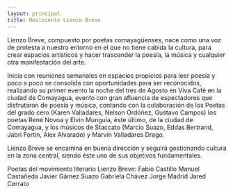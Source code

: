 ```yaml
---
layout: principal
title: Movimiento Lienzo Breve
---
```

<p class ="flow-text">
Lienzo Breve, compuesto por poetas comayagüenses, nace como una voz de protesta a nuestro entorno en el que no tiene cabida la cultura, para crear espacios artísticos y hacer trascender la poesía, la música y cualquier otra manifestación del arte. 

</p>
<p class ="flow-text">
Inicia con reuniones semanales en espacios propicios para leer poesía y poco a poco se consolida con oportunidades para ser reconocidos, realizando su primer evento la noche del tres de Agosto en Viva Café en la ciudad de Comayagua, evento con gran afluencia de espectadores que disfrutaron de poesía y música, contando con la colaboración de los Poetas del grado cero (Karen Valladares, Nelson Ordóñez, Gustavo Campos) los poetas René Novoa y Elvin Munguía, éste último, de la ciudad de Comayagua, y los músicos de Staccato (Marcio Suazo, Eddas Bertrand, Jabri Fortín, Alex Alvarado) y Marvin Valladares Drago.
</p>
<p class ="flow-text">
Lienzo Breve se encamina en buena dirección y seguirá gestionando cultura en la zona central, siendo éste uno de sus objetivos fundamentales.
</p>
<p class ="flow-text">
Poetas del movimiento literario Lienzo Breve:
Fabio Castillo
Manuel Castañeda
Javier Gámez Suazo
Gabriela Chávez
Jorge Madrid
Jared Cerrato

</p>